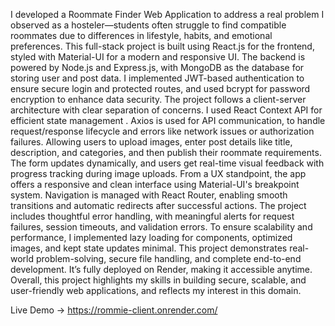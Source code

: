I developed a Roommate Finder Web Application to address a real problem I observed as a hosteler—students often struggle to find compatible roommates due to differences in lifestyle, habits, and emotional preferences. 
This full-stack project is built using React.js for the frontend, styled with Material-UI for a modern and responsive UI. 
The backend is powered by Node.js and Express.js, with MongoDB as the database for storing user and post data. 
I implemented JWT-based authentication to ensure secure login and protected routes, and used bcrypt for password encryption to enhance data security.
The project follows a client-server architecture with clear separation of concerns. I used React Context API for efficient state management .
 Axios is used for API communication, to handle request/response lifecycle and errors like network issues or authorization failures. 
Allowing users to upload images, enter post details like title, description, and categories, and then publish their roommate requirements. The form updates dynamically, and users get real-time visual feedback with progress tracking during image uploads.
From a UX standpoint, the app offers a responsive and clean interface using Material-UI's breakpoint system.
 Navigation is managed with React Router, enabling smooth transitions and automatic redirects after successful actions. 
The project includes thoughtful error handling, with meaningful alerts for request failures, session timeouts, and validation errors.
To ensure scalability and performance, 
I implemented lazy loading for components, optimized images, and kept state updates minimal. This project demonstrates real-world problem-solving, secure file handling, and complete end-to-end development. 
It’s fully deployed on Render, making it accessible anytime. Overall, this project highlights my skills in building secure, scalable, and user-friendly web applications, and reflects my interest in this domain.

Live Demo -> https://rommie-client.onrender.com/
